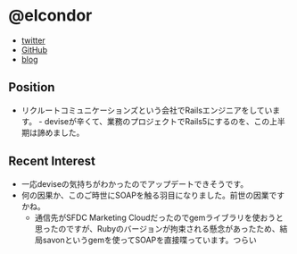 @elcondor
====

- [twitter](https://twitter.com/elcondor)
- [GitHub](https://github.com/condor)
- [blog](http://blog.el-condor.net/)

Position
----

- リクルートコミュニケーションズという会社でRailsエンジニアをしています。
        - deviseが辛くて、業務のプロジェクトでRails5にするのを、この上半期は諦めました。

Recent Interest
----

- 一応deviseの気持ちがわかったのでアップデートできそうです。
- 何の因果か、このご時世にSOAPを触る羽目になりました。前世の因業ですかね。
	- 通信先がSFDC Marketing Cloudだったのでgemライブラリを使おうと思ったのですが、Rubyのバージョンが拘束される懸念があったため、結局savonというgemを使ってSOAPを直接喋っています。つらい
